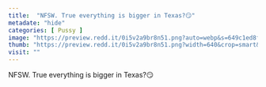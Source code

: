 ```yaml
---
title:  "NFSW. True everything is bigger in Texas?😏"
metadate: "hide"
categories: [ Pussy ]
image: "https://preview.redd.it/0i5v2a9br8n51.png?auto=webp&s=649c1ed8fd77e2685bdfd4e561aa76a07c0f70cd"
thumb: "https://preview.redd.it/0i5v2a9br8n51.png?width=640&crop=smart&auto=webp&s=4b4ef189461e4001a165123af662514778fb9417"
visit: ""
---
```

NFSW. True everything is bigger in Texas?😏
